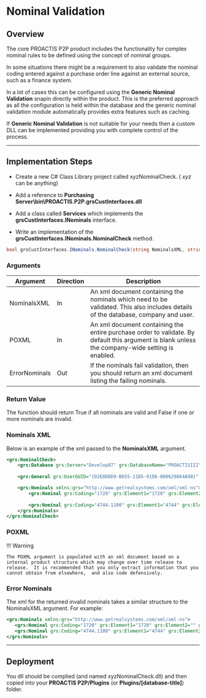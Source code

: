 # Nominal Validation

## Overview
The core PROACTIS P2P product includes the functionality for complex nominal rules to be defined using the concept of nominal groups.

In some situations there might be a requirement to also validate the nominal coding entered against a purchase order line against an external source,  such as a finance system.

In a lot of cases this can be configured using the __Generic Nominal Validation__ snapin directly within the product.  This is the preferred approach as all the configuration is held within the database and the generic nominal validation module automatically provides extra features such as caching.

If __Generic Nominal Validation__ is not suitable for your needs then a custom DLL can be implemented providing you with complete control of the process.

---

## Implementation Steps

+ Create a new C# Class Library project called xyzNominalCheck. ( _xyz_ can be anything)

+ Add a reference to __Purchasing Server\bin\PROACTIS.P2P.grsCustInterfaces.dll__

+ Add a class called __Services__ which implements the __grsCustInterfaces.INominals__ interface.

+ Write an implementation of the __grsCustInterfaces.INominals.NominalCheck__ method.

```C#
bool grsCustInterfaces.INominals.NominalCheck(string NominalsXML, string POXML, ref string ErrorNominals)
```

### Arguments

| Argument      | Direction | Description
| ------------- | --------- | ------------ |
| NominalsXML   | In        | An xml document containing the nominals which need to be validated.  This also includes details of the database,  company and user. |
| POXML         | In        | An xml document containing the entire purchase order to validate.  By default this argument is blank unless the company-wide setting is enabled. |
| ErrorNominals | Out       | If the nominals fail validation,  then you should return an xml document listing the failing nominals. |

### Return Value
The function should return True if all nominals are valid and False if one or more nominals are invalid.

### Nominals XML
Below is an example of the xml passed to the __NominalsXML__ argument.
```xml
<grs:NominalCheck>
    <grs:Database grs:Server="Develop07" grs:DatabaseName="PROACTISIII"/>
    
    <grs:General grs:UserGUID="{02E0D6D9-B655-11D5-91D6-000629864A98}" grs:CompanyGUID="{A2FEEDC5-978F-11D5-8C5E-0001021ABF9B}"/>

    <grs:Nominals xmlns:grs="http://www.getrealsystems.com/xml/xml-ns">
        <grs:Nominal grs:Coding="1720" grs:Element1="1720" grs:Element2="" grs:Element3="" grs:Element4="" grs:Element5="" grs:Element6="" grs:Element7="" grs:Element8="" grs:ValidNominal="False"/>
   
        <grs:Nominal grs:Coding="4744.1100" grs:Element1="4744" grs:Element2="1100" grs:Element3="" grs:Element4="" grs:Element5="" grs:Element6="" grs:Element7="" grs:Element8="" grs:ValidNominal="False"/>
    </grs:Nominals>
</grs:NominalCheck>
```

### POXML

!!! Warning

    The POXML argument is populated with an xml document based on a internal product structure which may change over time release to release.  It is recommended that you only extract information that you cannot obtain from elsewhere,  and also code defensively. 

### Error Nominals
The xml for the returned invalid nominals takes a similar structure to the NominalsXML argument.  For example:

```xml
<grs:Nominals xmlns:grs="http://www.getrealsystems.com/xml/xml-ns">
   <grs:Nominal grs:Coding="1720" grs:Element1="1720" grs:Element2="" grs:Element3="" grs:Element4="" grs:Element5="" grs:Element6="" grs:Element7="" grs:Element8="" grs:ValidNominal="False"/>
   <grs:Nominal grs:Coding="4744.1100" grs:Element1="4744" grs:Element2="1100" grs:Element3="" grs:Element4="" grs:Element5="" grs:Element6="" grs:Element7="" grs:Element8="" grs:ValidNominal="False"/>
</grs:Nominals>
```

---

## Deployment

You dll should be complied (and named xyzNominalCheck.dll) and then copied into your __PROACTIS P2P/Plugins__  (or __Plugins/[database-title]__) folder.



